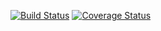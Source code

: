 [![Build Status](https://travis-ci.com/semen1994i/unit_test.svg?branch=main)](https://travis-ci.com/semen1994i/unit_test)
[![Coverage Status](https://coveralls.io/repos/seekerk/gtest/badge.svg?branch=master)](https://coveralls.io/github/seekerk/gtest?branch=master)
